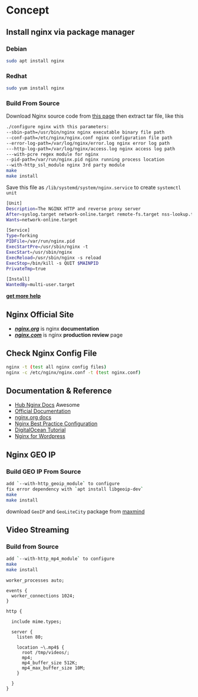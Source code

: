# Concept

## Install nginx via package manager

### Debian

```bash
sudo apt install nginx
```

### Redhat

```bash
sudo yum install nginx
```

### Build From Source

Download Nginx source code from [this page][dlnginx] then extract tar file, like this

```bash
./configure nginx with this parameters:
--sbin-path=/usr/bin/nginx nginx executable binary file path
--conf-path=/etc/nginx/nginx.conf nginx configuration file path
--error-log-path=/var/log/nginx/error.log nginx error log path
---http-log-path=/var/log/nginx/access.log nginx access log path
---with-pcre regex module for nginx
--pid-path=/var/run/nginx.pid nginx running process location
--with-http_ssl_module nginx 3rd party module
make
make install
```

Save this file as `/lib/systemd/system/nginx.service` to create `systemctl unit`

```bash
[Unit]
Description=The NGINX HTTP and reverse proxy server
After=syslog.target network-online.target remote-fs.target nss-lookup.target
Wants=network-online.target

[Service]
Type=forking
PIDFile=/var/run/nginx.pid
ExecStartPre=/usr/sbin/nginx -t
ExecStart=/usr/sbin/nginx
ExecReload=/usr/sbin/nginx -s reload
ExecStop=/bin/kill -s QUIT $MAINPID
PrivateTmp=true

[Install]
WantedBy=multi-user.target
```

[**get more help**][nginxgermorehelp]

## Nginx Official Site

- [**_nginx.org_**][nginxorg] is nginx **documentation**
- [**_nginx.com_**][nginxcom] is nginx **production review** page

## Check Nginx Config File

```bash
nginx -t (test all nginx config files)
nginx -c /etc/nginx/nginx.conf -t (test nginx.conf)
```

## Documentation & Reference

- [Hub Nginx Docs][HubNginxDocs] Awesome
- [Official Documentation][OfficialDocumentation]
- [nginx.org docs][nginxorgdocs]
- [Nginx Best Practice Configuration][NginxBestPracticeConfiguration]
- [DigitalOcean Tutorial][DigitalOceanTutorial]
- [Nginx for Wordpress][NginxForWordpress]

## Nginx GEO IP

### Build GEO IP From Source

```bash
add `--with-http_geoip_module` to configure
fix error dependency with `apt install libgeoip-dev`
make
make install
```

download `GeoIP` and `GeoLiteCity` package from [maxmind]

## Video Streaming

### Build from Source

```bash
add `--with-http_mp4_module` to configure
make
make install
```

```nginx
worker_processes auto;

events {
  worker_connections 1024;
}

http {

  include mime.types;

  server {
    listen 80;

    location ~\.mp4$ {
      root /tmp/videos/;
      mp4;
      mp4_buffer_size 512K;
      mp4_max_buffer_size 10M;
    }

  }
}
```
<!-- links -->
[dlnginx]: http://nginx.org/en/download.html
[nginxgermorehelp]: https://www.nginx.com/nginx-wiki/build/dirhtml/start/topics/examples/initscripts/
[nginxorg]: http://nginx.org/
[nginxcom]: https://www.nginx.com
[HubNginxDocs]: https://github.com/fcambus/nginx-resources
[OfficialDocumentation]: https://docs.nginx.com
[nginxorgdocs]: http://nginx.org/en/docs/
[NginxBestPracticeConfiguration]: https://www.nginx.com/resources/wiki/start/topics/tutorials/config_pitfalls
[DigitalOceanTutorial]: https://www.digitalocean.com/community/tutorials?q=nginx
[NginxForWordpress]: https://wordpress.org/support/article/nginx
[maxmind]: https://dev.maxmind.com/
